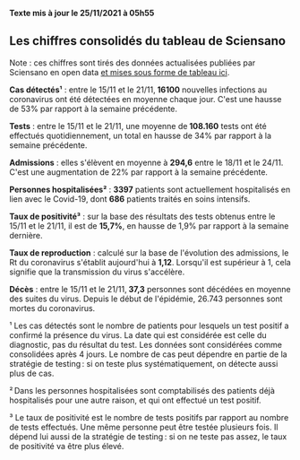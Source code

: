 <strong>Texte mis à jour le 25/11/2021 à 05h55</strong><h2>Les chiffres consolidés du tableau de Sciensano</h2><p>Note : ces chiffres sont tirés des données actualisées publiées par Sciensano en open data <a href='https://datastudio.google.com/embed/u/0/reporting/c14a5cfc-cab7-4812-848c-0369173148ab/page/ZwmOB_blank'>et mises sous forme de tableau ici</a>.<p><strong>Cas détectés¹</strong> : entre le 15/11 et le 21/11,<strong> 16100</strong> nouvelles infections au coronavirus ont été détectées en moyenne chaque jour. C'est une hausse de 53% par rapport à la semaine précédente.<p><strong>Tests</strong> : entre le 15/11 et le 21/11, une moyenne de<strong> 108.160</strong> tests ont été effectués quotidiennement, un total en hausse de 34% par rapport à la semaine précédente.<p><strong>Admissions</strong> : elles s'élèvent en moyenne à <strong> 294,6</strong> entre le 18/11 et le 24/11. C'est une augmentation de 22% par rapport à la semaine précédente.<p><strong>Personnes hospitalisées²</strong> : <strong>3397</strong> patients sont actuellement hospitalisés en lien avec le Covid-19, dont <strong>686</strong> patients traités en soins intensifs.<p><strong>Taux de positivité³</strong> : sur la base des résultats des tests obtenus entre le 15/11 et le 21/11, il est de <strong>15,7%</strong>, en hausse de 1,9% par rapport à la semaine dernière.<p><strong>Taux de reproduction</strong> : calculé sur la base de l'évolution des admissions, le Rt du coronavirus s'établit aujourd'hui à <strong>1,12</strong>. Lorsqu'il est supérieur à 1, cela signifie que la transmission du virus s'accélère.<p><strong>Décès</strong> : entre le 15/11 et le 21/11,<strong> 37,3</strong> personnes sont décédées en moyenne des suites du virus. Depuis le début de l'épidémie, 26.743 personnes sont mortes du coronavirus.<p>¹ Les cas détectés sont le nombre de patients pour lesquels un test positif a confirmé la présence du virus. La date qui est considérée est celle du diagnostic, pas du résultat du test. Les données sont considérées comme consolidées après 4 jours. Le nombre de cas peut dépendre en partie de la stratégie de testing : si on teste plus systématiquement, on détecte aussi plus de cas.<p>² Dans les personnes hospitalisées sont comptabilisés des patients déjà hospitalisés pour une autre raison, et qui ont effectué un test positif.<p>³ Le taux de positivité est le nombre de tests positifs par rapport au nombre de tests effectués. Une même personne peut être testée plusieurs fois. Il dépend lui aussi de la stratégie de testing : si on ne teste pas assez, le taux de positivité va être plus élevé.